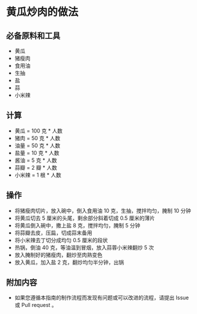 # 黄瓜炒肉的做法

## 必备原料和工具

* 黄瓜
* 猪瘦肉
* 食用油
* 生抽
* 盐
* 蒜
* 小米辣

## 计算

* 黄瓜 = 100 克  * 人数
* 猪肉 = 50 克  * 人数
* 油量 = 50 克 * 人数
* 盐量 = 10  克  * 人数
* 酱油 = 5  克  * 人数
* 蒜瓣 = 2  瓣  * 人数
* 小米辣 = 1  根  * 人数

## 操作

* 将猪瘦肉切片，放入碗中，倒入食用油 10 克，生抽，搅拌均匀，腌制 10 分钟
* 将黄瓜切去 5 厘米的头尾，剩余部分斜着切成 0.5 厘米的薄片
* 将黄瓜倒入碗中，撒上盐 8 克，搅拌均匀，腌制 5 分钟
* 将蒜瓣去皮，压扁，切成蒜末备用
* 将小米辣去丁切分成均匀 0.5 厘米的段状
* 热锅，倒油 40 克，等油温到冒烟，放入蒜蓉小米辣翻炒 5 次
* 放入腌制好的猪瘦肉，翻炒至肉熟变色
* 放入黄瓜，加入盐 2 克，翻炒均匀半分钟，出锅
  

## 附加内容

* 如果您遵循本指南的制作流程而发现有问题或可以改进的流程，请提出 Issue 或 Pull request 。
